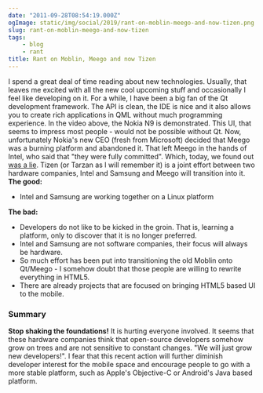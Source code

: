```yaml
---
date: "2011-09-28T08:54:19.000Z"
ogImage: static/img/social/2019/rant-on-moblin-meego-and-now-tizen.png
slug: rant-on-moblin-meego-and-now-tizen
tags:
    - blog
    - rant
title: Rant on Moblin, Meego and now Tizen
---
```

I spend a great deal of time reading about new technologies. Usually, that leaves me excited with all the new cool upcoming stuff and occasionally I feel like developing on it. For a while, I have been a big fan of the Qt development framework. The API is clean, the IDE is nice and it also allows you to create rich applications in QML without much programming experience. In the video above, the Nokia N9 is demonstrated. This UI, that seems to impress most people - would not be possible without Qt. Now, unfortunately Nokia's new CEO (fresh from Microsoft) decided that Meego was a burning platform and abandoned it. That left Meego in the hands of Intel, who said that "they were fully committed". Which, today, we found out [was a lie](https://meego.com/community/blogs/imad/2011/whats-next-meego). Tizen (or Tarzan as I will remember it) is a joint effort between two hardware companies, Intel and Samsung and Meego will transition into it. **The good:**

- Intel and Samsung are working together on a Linux platform

**The bad:**

- Developers do not like to be kicked in the groin. That is, learning a platform, only to discover that it is no longer preferred.
- Intel and Samsung are not software companies, their focus will always be hardware.
- So much effort has been put into transitioning the old Moblin onto Qt/Meego - I somehow doubt that those people are willing to rewrite everything in HTML5.
- There are already projects that are focused on bringing HTML5 based UI to the mobile.

### Summary

**Stop shaking the foundations!** It is hurting everyone involved. It seems that these hardware companies think that open-source developers somehow grow on trees and are not sensitive to constant changes. "We will just grow new developers!". I fear that this recent action will further diminish developer interest for the mobile space and encourage people to go with a more stable platform, such as Apple's Objective-C or Android's Java based platform.
